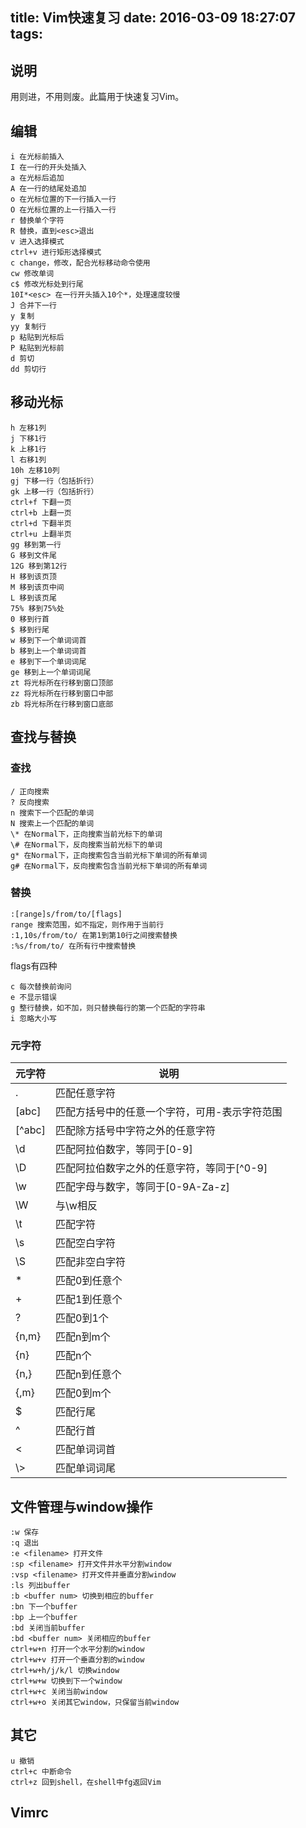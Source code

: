 title: Vim快速复习
date: 2016-03-09 18:27:07
tags:
---
## 说明
用则进，不用则废。此篇用于快速复习Vim。

## 编辑
```
i 在光标前插入
I 在一行的开头处插入
a 在光标后追加
A 在一行的结尾处追加
o 在光标位置的下一行插入一行
O 在光标位置的上一行插入一行
r 替换单个字符
R 替换，直到<esc>退出
v 进入选择模式
ctrl+v 进行矩形选择模式
c change，修改，配合光标移动命令使用
cw 修改单词
c$ 修改光标处到行尾
10I*<esc> 在一行开头插入10个*，处理速度较慢
J 合并下一行
y 复制
yy 复制行
p 粘贴到光标后
P 粘贴到光标前
d 剪切
dd 剪切行
```

## 移动光标
```
h 左移1列
j 下移1行
k 上移1行
l 右移1列
10h 左移10列
gj 下移一行（包括折行）
gk 上移一行（包括折行）
ctrl+f 下翻一页
ctrl+b 上翻一页
ctrl+d 下翻半页
ctrl+u 上翻半页
gg 移到第一行
G 移到文件尾
12G 移到第12行
H 移到该页顶
M 移到该页中间
L 移到该页尾
75% 移到75%处
0 移到行首
$ 移到行尾
w 移到下一个单词词首
b 移到上一个单词词首
e 移到下一个单词词尾
ge 移到上一个单词词尾
zt 将光标所在行移到窗口顶部
zz 将光标所在行移到窗口中部
zb 将光标所在行移到窗口底部
```

## 查找与替换
### 查找
```
/ 正向搜索
? 反向搜索
n 搜索下一个匹配的单词
N 搜索上一个匹配的单词
\* 在Normal下，正向搜索当前光标下的单词
\# 在Normal下，反向搜索当前光标下的单词
g* 在Normal下，正向搜索包含当前光标下单词的所有单词
g# 在Normal下，反向搜索包含当前光标下单词的所有单词
```

### 替换
```
:[range]s/from/to/[flags]
range 搜索范围，如不指定，则作用于当前行
:1,10s/from/to/ 在第1到第10行之间搜索替换
:%s/from/to/ 在所有行中搜索替换
```

flags有四种
```
c 每次替换前询问
e 不显示错误
g 整行替换，如不加，则只替换每行的第一个匹配的字符串
i 忽略大小写
```

### 元字符
元字符  |  说明
----   | ----
.      |  匹配任意字符
[abc]  | 匹配方括号中的任意一个字符，可用-表示字符范围
[^abc] | 匹配除方括号中字符之外的任意字符
\d     | 匹配阿拉伯数字，等同于[0-9]
\D     | 匹配阿拉伯数字之外的任意字符，等同于[^0-9]
\w     | 匹配字母与数字，等同于[0-9A-Za-z]
\W     | 与\w相反
\t     | 匹配<TAB>字符
\s     | 匹配空白字符
\S     | 匹配非空白字符
\*     | 匹配0到任意个
\+     | 匹配1到任意个
\?     | 匹配0到1个
\{n,m} | 匹配n到m个
\{n}   | 匹配n个
\{n,}  | 匹配n到任意个
\{,m}  | 匹配0到m个
$      | 匹配行尾
^      | 匹配行首
\<     | 匹配单词词首
\\>     | 匹配单词词尾

## 文件管理与window操作
```
:w 保存
:q 退出
:e <filename> 打开文件
:sp <filename> 打开文件并水平分割window
:vsp <filename> 打开文件并垂直分割window
:ls 列出buffer
:b <buffer num> 切换到相应的buffer
:bn 下一个buffer
:bp 上一个buffer
:bd 关闭当前buffer
:bd <buffer num> 关闭相应的buffer
ctrl+w+n 打开一个水平分割的window
ctrl+w+v 打开一个垂直分割的window
ctrl+w+h/j/k/l 切换window
ctrl+w+w 切换到下一个window
ctrl+w+c 关闭当前window
ctrl+w+o 关闭其它window，只保留当前window
```

## 其它
```
u 撤销
ctrl+c 中断命令
ctrl+z 回到shell，在shell中fg返回Vim
```

## Vimrc
<script src="https://gist.github.com/ishitcno1/efc19f094cca5bedb762.js"></script>
